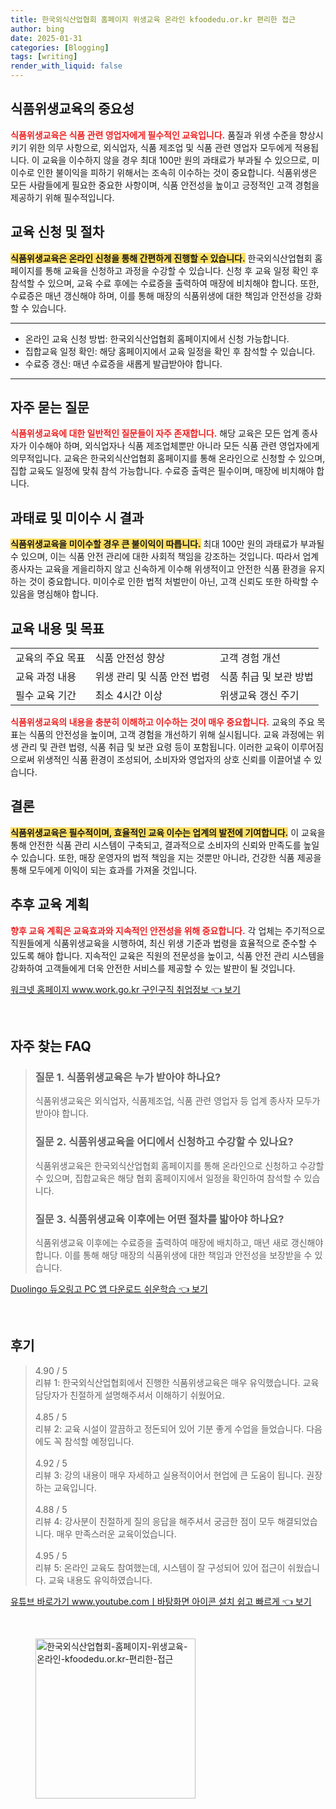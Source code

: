 ```yaml
---
title: 한국외식산업협회 홈페이지 위생교육 온라인 kfoodedu.or.kr 편리한 접근
author: bing
date: 2025-01-31
categories: [Blogging]
tags: [writing]
render_with_liquid: false
---
```



<h2 id='식품위생교육의_중요성'>식품위생교육의 중요성</h2>

<p><b><span style="color: #ee2323;">식품위생교육은 식품 관련 영업자에게 필수적인 교육입니다.</span></b> 품질과 위생 수준을 향상시키기 위한 의무 사항으로, 외식업자, 식품 제조업 및 식품 관련 영업자 모두에게 적용됩니다. 이 교육을 이수하지 않을 경우 최대 100만 원의 과태료가 부과될 수 있으므로, 미이수로 인한 불이익을 피하기 위해서는 조속히 이수하는 것이 중요합니다. 식품위생은 모든 사람들에게 필요한 중요한 사항이며, 식품 안전성을 높이고 긍정적인 고객 경험을 제공하기 위해 필수적입니다.</p>

<h2 id='교육신청_및_절차'>교육 신청 및 절차</h2>

<p><b><span style="background-color: #ffe066;">식품위생교육은 온라인 신청을 통해 간편하게 진행할 수 있습니다.</span></b> 한국외식산업협회 홈페이지를 통해 교육을 신청하고 과정을 수강할 수 있습니다. 신청 후 교육 일정 확인 후 참석할 수 있으며, 교육 수료 후에는 수료증을 출력하여 매장에 비치해야 합니다. 또한, 수료증은 매년 갱신해야 하며, 이를 통해 매장의 식품위생에 대한 책임과 안전성을 강화할 수 있습니다.</p>

<hr />

<ul>
    <li>온라인 교육 신청 방법: 한국외식산업협회 홈페이지에서 신청 가능합니다.</li>
    <li>집합교육 일정 확인: 해당 홈페이지에서 교육 일정을 확인 후 참석할 수 있습니다.</li>
    <li>수료증 갱신: 매년 수료증을 새롭게 발급받아야 합니다.</li>
</ul>

<hr />

<h2 id='자주_묻는_질문'>자주 묻는 질문</h2>

<p><b><span style="color: #ee2323;">식품위생교육에 대한 일반적인 질문들이 자주 존재합니다.</span></b> 해당 교육은 모든 업계 종사자가 이수해야 하며, 외식업자나 식품 제조업체뿐만 아니라 모든 식품 관련 영업자에게 의무적입니다. 교육은 한국외식산업협회 홈페이지를 통해 온라인으로 신청할 수 있으며, 집합 교육도 일정에 맞춰 참석 가능합니다. 수료증 출력은 필수이며, 매장에 비치해야 합니다.</p>

<h2 id='과태료_및_미이수_시_결과'>과태료 및 미이수 시 결과</h2>

<p><b><span style="background-color: #ffe066;">식품위생교육을 미이수할 경우 큰 불이익이 따릅니다.</span></b> 최대 100만 원의 과태료가 부과될 수 있으며, 이는 식품 안전 관리에 대한 사회적 책임을 강조하는 것입니다. 따라서 업계 종사자는 교육을 게을리하지 않고 신속하게 이수해 위생적이고 안전한 식품 환경을 유지하는 것이 중요합니다. 미이수로 인한 법적 처벌만이 아닌, 고객 신뢰도 또한 하락할 수 있음을 명심해야 합니다.</p>

<h2 id='교육_내용 및_목표'>교육 내용 및 목표</h2>

<table>
    <tr>
        <td>교육의 주요 목표</td>
        <td>식품 안전성 향상</td>
        <td>고객 경험 개선</td>
    </tr>
    <tr>
        <td>교육 과정 내용</td>
        <td>위생 관리 및 식품 안전 법령</td>
        <td>식품 취급 및 보관 방법</td>
    </tr>
    <tr>
        <td>필수 교육 기간</td>
        <td>최소 4시간 이상</td>
        <td>위생교육 갱신 주기</td>
    </tr>
</table>

<p><b><span style="color: #ee2323;">식품위생교육의 내용을 충분히 이해하고 이수하는 것이 매우 중요합니다.</span></b> 교육의 주요 목표는 식품의 안전성을 높이며, 고객 경험을 개선하기 위해 실시됩니다. 교육 과정에는 위생 관리 및 관련 법령, 식품 취급 및 보관 요령 등이 포함됩니다. 이러한 교육이 이루어짐으로써 위생적인 식품 환경이 조성되어, 소비자와 영업자의 상호 신뢰를 이끌어낼 수 있습니다.</p>

<h2 id='결론'>결론</h2>

<p><b><span style="background-color: #ffe066;">식품위생교육은 필수적이며, 효율적인 교육 이수는 업계의 발전에 기여합니다.</span></b> 이 교육을 통해 안전한 식품 관리 시스템이 구축되고, 결과적으로 소비자의 신뢰와 만족도를 높일 수 있습니다. 또한, 매장 운영자의 법적 책임을 지는 것뿐만 아니라, 건강한 식품 제공을 통해 모두에게 이익이 되는 효과를 가져올 것입니다.</p>

<h2 id='추후_교육_계획'>추후 교육 계획</h2>

<p><b><span style="color: #ee2323;">향후 교육 계획은 교육효과와 지속적인 안전성을 위해 중요합니다.</span></b> 각 업체는 주기적으로 직원들에게 식품위생교육을 시행하여, 최신 위생 기준과 법령을 효율적으로 준수할 수 있도록 해야 합니다. 지속적인 교육은 직원의 전문성을 높이고, 식품 안전 관리 시스템을 강화하여 고객들에게 더욱 안전한 서비스를 제공할 수 있는 발판이 될 것입니다.</p>


<p><a class="click-button" title="워크넷 홈페이지 www.work.go.kr 구인구직 취업정보" href="https://purplelist.github.io/posts/%EC%9B%8C%ED%81%AC%EB%84%B7-%ED%99%88%ED%8E%98%EC%9D%B4%EC%A7%80-www.work.go.kr-%EA%B5%AC%EC%9D%B8%EA%B5%AC%EC%A7%81-%EC%B7%A8%EC%97%85%EC%A0%95%EB%B3%B4/" rel="dofollow">워크넷 홈페이지 www.work.go.kr 구인구직 취업정보 👈 보기</a></p><br>
<h2 id='자주_찾는_FAQ'>자주 찾는 FAQ</h2>
<div itemscope="" itemtype="https://schema.org/FAQPage"> 
<blockquote> 
<div itemscope="" itemprop="mainEntity" itemtype="https://schema.org/Question"> 
<h3 itemprop="name">질문 1. 식품위생교육은 누가 받아야 하나요?</h3> 
<div itemscope="" itemprop="acceptedAnswer" itemtype="https://schema.org/Answer"> 
<span itemprop="text"> 
<p>식품위생교육은 외식업자, 식품제조업, 식품 관련 영업자 등 업계 종사자 모두가 받아야 합니다.</p> 
</span> 
</div> 
</div> 
<div itemscope="" itemprop="mainEntity" itemtype="https://schema.org/Question"> 
<h3 itemprop="name">질문 2. 식품위생교육을 어디에서 신청하고 수강할 수 있나요?</h3> 
<div itemscope="" itemprop="acceptedAnswer" itemtype="https://schema.org/Answer"> 
<span itemprop="text"> 
<p>식품위생교육은 한국외식산업협회 홈페이지를 통해 온라인으로 신청하고 수강할 수 있으며, 집합교육은 해당 협회 홈페이지에서 일정을 확인하여 참석할 수 있습니다.</p> 
</span> 
</div> 
</div> 
<div itemscope="" itemprop="mainEntity" itemtype="https://schema.org/Question"> 
<h3 itemprop="name">질문 3. 식품위생교육 이후에는 어떤 절차를 밟아야 하나요?</h3> 
<div itemscope="" itemprop="acceptedAnswer" itemtype="https://schema.org/Answer"> 
<span itemprop="text"> 
<p>식품위생교육 이후에는 수료증을 출력하여 매장에 배치하고, 매년 새로 갱신해야 합니다. 이를 통해 해당 매장의 식품위생에 대한 책임과 안전성을 보장받을 수 있습니다.</p> 
</span> 
</div> 
</div> 
</blockquote> 
</div>
<p><a class="click-button" title="Duolingo 듀오링고 PC 앱 다운로드 쉬운학습" href="https://purplelist.github.io/posts/Duolingo-%EB%93%80%EC%98%A4%EB%A7%81%EA%B3%A0-PC-%EC%95%B1-%EB%8B%A4%EC%9A%B4%EB%A1%9C%EB%93%9C-%EC%89%AC%EC%9A%B4%ED%95%99%EC%8A%B5/" rel="dofollow">Duolingo 듀오링고 PC 앱 다운로드 쉬운학습 👈 보기</a></p><br>
<h2 id='후기'>후기</h2>
<div itemscope itemtype="https://schema.org/Product">
  <blockquote>
  <div itemprop="review" itemscope itemtype="https://schema.org/Review">
      <div itemprop="reviewRating" itemscope itemtype="https://schema.org/Rating"> <span itemprop="ratingValue">4.90</span> / <span itemprop="bestRating">5</span> </div>
      <span itemprop="reviewBody">리뷰 1: 한국외식산업협회에서 진행한 식품위생교육은 매우 유익했습니다. 교육 담당자가 친절하게 설명해주셔서 이해하기 쉬웠어요.</span>
  </div>
  <br>
  <div itemprop="review" itemscope itemtype="https://schema.org/Review">
      <div itemprop="reviewRating" itemscope itemtype="https://schema.org/Rating"> <span itemprop="ratingValue">4.85</span> / <span itemprop="bestRating">5</span> </div>
      <span itemprop="reviewBody">리뷰 2: 교육 시설이 깔끔하고 정돈되어 있어 기분 좋게 수업을 들었습니다. 다음에도 꼭 참석할 예정입니다.</span>
  </div>
  <br>
  <div itemprop="review" itemscope itemtype="https://schema.org/Review">
      <div itemprop="reviewRating" itemscope itemtype="https://schema.org/Rating"> <span itemprop="ratingValue">4.92</span> / <span itemprop="bestRating">5</span> </div>
      <span itemprop="reviewBody">리뷰 3: 강의 내용이 매우 자세하고 실용적이어서 현업에 큰 도움이 됩니다. 권장하는 교육입니다.</span>
  </div>
  <br>
  <div itemprop="review" itemscope itemtype="https://schema.org/Review">
      <div itemprop="reviewRating" itemscope itemtype="https://schema.org/Rating"> <span itemprop="ratingValue">4.88</span> / <span itemprop="bestRating">5</span> </div>
      <span itemprop="reviewBody">리뷰 4: 강사분이 친절하게 질의 응답을 해주셔서 궁금한 점이 모두 해결되었습니다. 매우 만족스러운 교육이었습니다.</span>
  </div>
  <br>
  <div itemprop="review" itemscope itemtype="https://schema.org/Review">
      <div itemprop="reviewRating" itemscope itemtype="https://schema.org/Rating"> <span itemprop="ratingValue">4.95</span> / <span itemprop="bestRating">5</span> </div>
      <span itemprop="reviewBody">리뷰 5: 온라인 교육도 참여했는데, 시스템이 잘 구성되어 있어 접근이 쉬웠습니다. 교육 내용도 유익하였습니다.</span>
  </div>
  </blockquote>
</div>
<p><a class="click-button" title="유튜브 바로가기 www.youtube.comㅣ바탕화면 아이콘 설치 쉽고 빠르게" href="https://purplelist.github.io/posts/%EC%9C%A0%ED%8A%9C%EB%B8%8C-%EB%B0%94%EB%A1%9C%EA%B0%80%EA%B8%B0-www.youtube.com%E3%85%A3%EB%B0%94%ED%83%95%ED%99%94%EB%A9%B4-%EC%95%84%EC%9D%B4%EC%BD%98-%EC%84%A4%EC%B9%98-%EC%89%BD%EA%B3%A0-%EB%B9%A0%EB%A5%B4%EA%B2%8C/" rel="dofollow">유튜브 바로가기 www.youtube.comㅣ바탕화면 아이콘 설치 쉽고 빠르게 👈 보기</a></p><br>
<figure class="image"><img src="https://purplelist.github.io/assets/img/thumbnail/한국외식산업협회-홈페이지-위생교육-온라인-kfoodedu.or.kr-편리한-접근.webp" alt="한국외식산업협회-홈페이지-위생교육-온라인-kfoodedu.or.kr-편리한-접근" width="256" height="256"></figure>
